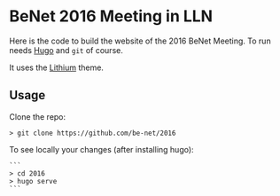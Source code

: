 # BeNet 2016 Meeting in LLN

Here is the code to build the website of the 2016 BeNet Meeting.
To run needs [Hugo](https://gohugo.io/) and `git` of course.

It uses the [Lithium](https://github.com/jrutheiser/hugo-lithium-theme) theme.

## Usage

Clone the repo:

```
> git clone https://github.com/be-net/2016
```

To see locally your changes (after installing hugo):

    ```
    > cd 2016
    > hugo serve
    ```
